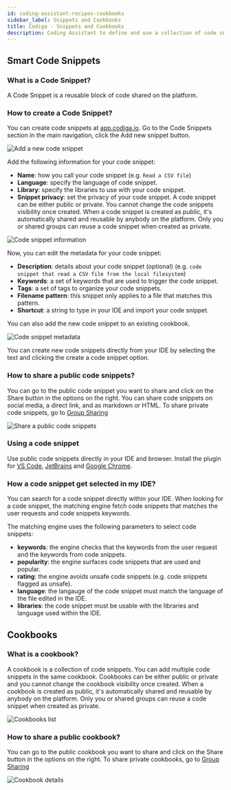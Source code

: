 ```yaml
---
id: coding-assistant-recipes-cookbooks
sidebar_label: Snippets and Cookbooks
title: Codiga - Snippets and Cookbooks
description: Coding Assistant to define and use a collection of code snippets for your IDE. Work for 15+ languages.
---
```


## Smart Code Snippets

### What is a Code Snippet?

A Code Snippet is a reusable block of code shared on the platform.

### How to create a Code Snippet?

You can create code snippets at [app.codiga.io](https://app.codiga.io). Go to the Code Snippets section in the main navigation, click the Add new snippet button.

![Add a new code snippet](/img/coding-assistant/add-new-snippet-02.png)

Add the following information for your code snippet:

- **Name**: how you call your code snippet (e.g. `Read a CSV file`)
- **Language**: specify the language of code snippet.
- **Library**: specify the libraries to use with your code snippet.
- **Snippet privacy**: set the privacy of your code snippet. A code snippet can be either public or private. You cannot change the code snippets visibility once created. When a code snippet is created as public, it's automatically shared and reusable by anybody on the platform. Only you or shared groups can reuse a code snippet when created as private.


![Code snippet information](/img/coding-assistant/add-new-snippet-01.png)

 Now, you can edit the metadata for your code snippet:

- **Description**: details about your code snippet (optional) (e.g. `code snippet that read a CSV file from the local filesystem`)
- **Keywords**: a set of keywords that are used to trigger the code snippet.
- **Tags**: a set of tags to organize your code snippets.
- **Filename pattern**: this snippet only applies to a file that matches this pattern. 
- **Shortcut**: a string to type in your IDE and import your code snippet.

You can also add the new code snippet to an existing cookbook.

![Code snippet metadata](/img/coding-assistant/add-new-snippet-03.png)

You can create new code snippets directly from your IDE by selecting the text and clicking the create a code snippet option.

### How to share a public code snippets?

You can go to the public code snippet you want to share and click on the Share button in the options on the right. You can share code snippets on social media, a direct link, and as markdown or HTML. To share private code snippets, go to [Group Sharing](./share-recipes-groups.md)

![Share a public code snippets](/img/coding-assistant/share-snippet-01.png)

### Using a code snippet

Use public code snippets directly in your IDE and browser. Install the plugin for [VS Code](./coding-assistant-vscode.md), [JetBrains](./jetbrains.md) and [Google Chrome](./chrome.md).


### How a code snippet get selected in my IDE?

You can search for a code snippet directly within your IDE. When looking for a code snippet, the matching engine
fetch code snippets that matches the user requests and code snippets keywords.

The matching engine uses the following parameters to select code snippets:

- **keywords**: the engine checks that the keywords from the user request and the keywords from code snippets.
- **popularity**: the engine surfaces code snippets that are used and popular.
- **rating**: the engine avoids unsafe code snippets (e.g. code snippets flagged as unsafe).
- **language**: the langauge of the code snippet must match the language of the file edited in the IDE.
- **libraries**: the code snippet must be usable with the libraries and language used within the IDE.

## Cookbooks

### What is a cookbook?

A cookbook is a collection of code snippets. You can add multiple code snippets in the same cookbook. Cookbooks can be either public or private and you cannot change the cookbook visibility once created. When a cookbook is created as public, it's automatically shared and reusable by anybody on the platform. Only you or shared groups can reuse a code snippet when created as private.

![Cookbooks list](/img/coding-assistant/cookbook-01.png)

### How to share a public cookbook?

You can go to the public cookbook you want to share and click on the Share button in the options on the right. To share private cookbooks, go to [Group Sharing](./share-recipes-groups.md)

![Cookbook details](/img/coding-assistant/cookbook-02.png)
